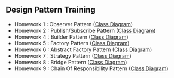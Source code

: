 ## Design Pattern Training

- Homework 1 : Observer Pattern ([Class Diagram](./docs/ObserverPatternClass.png))
- Homework 2 : Publish/Subscribe Pattern ([Class Diagram](./docs/PubSubPatternClass.png))
- Homework 4 : Builder Pattern ([Class Diagram](./docs/BuilderPatternClass.png))
- Homework 5 : Factory Pattern ([Class Diagram](./docs/FactoryPatternClass.png))
- Homework 6 : Abstract Factory Pattern ([Class Diagram](./docs/AbstractFactoryPatternClass.png))
- Homework 7 : Strategy Pattern ([Class Diagram](./docs/StrategyPatternClass.png))
- Homework 8 : Bridge Pattern ([Class Diagram](./docs/BridgePatternClass.png))
- Homework 9 : Chain Of Responsibility Pattern ([Class Diagram](./docs/CORPatternClass.png))